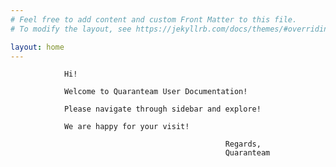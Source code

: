 ```yaml
---
# Feel free to add content and custom Front Matter to this file.
# To modify the layout, see https://jekyllrb.com/docs/themes/#overriding-theme-defaults

layout: home
---
```




                Hi!

                Welcome to Quaranteam User Documentation!

                Please navigate through sidebar and explore!

                We are happy for your visit!

                                                    Regards,
                                                    Quaranteam

